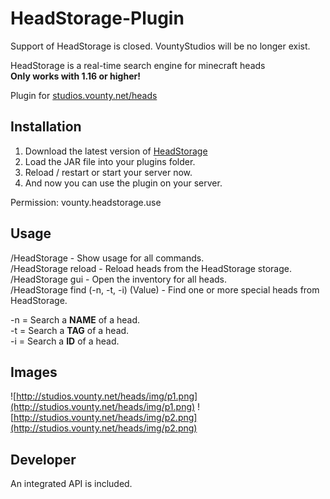 # HeadStorage-Plugin

Support of HeadStorage is closed. VountyStudios will be no longer exist.

HeadStorage is a real-time search engine for minecraft heads<br>
**Only works with 1.16 or higher!**

Plugin for [studios.vounty.net/heads](https://studios.vounty.net/heads)

## Installation
1. Download the latest version of [HeadStorage](https://github.com/StonksCloud/HeadStorage-Plugin/releases)
2. Load the JAR file into your plugins folder.
3. Reload / restart or start your server now.
4. And now you can use the plugin on your server.

Permission: vounty.headstorage.use

## Usage
/HeadStorage - Show usage for all commands.<br>
/HeadStorage reload - Reload heads from the HeadStorage storage.<br>
/HeadStorage gui - Open the inventory for all heads.<br>
/HeadStorage find (-n, -t, -i) (Value) - Find one or more special heads from HeadStorage.<br>

-n = Search a **NAME** of a head.<br>
-t = Search a **TAG** of a head.<br>
-i = Search a **ID** of a head.

## Images
![http://studios.vounty.net/heads/img/p1.png](http://studios.vounty.net/heads/img/p1.png)
![http://studios.vounty.net/heads/img/p2.png](http://studios.vounty.net/heads/img/p2.png)

## Developer
An integrated API is included.
